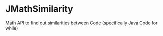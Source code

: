 # JMathSimilarity
Math API to find out similarities between Code (specifically Java Code for while)
